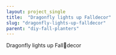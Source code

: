 ```yaml
---
layout: project_single
title:  "Dragonfly lights up Falldecor"
slug: "dragonfly-lights-up-falldecor"
parent: "diy-fall-planters"
---
```

Dragonfly lights up Fall🍂decor